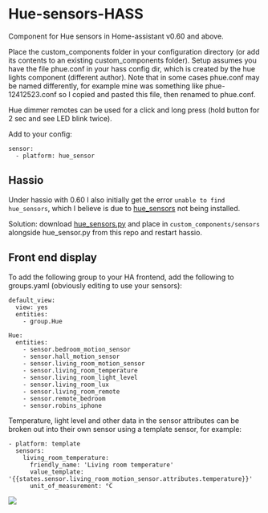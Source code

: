 # Hue-sensors-HASS
Component for Hue sensors in Home-assistant v0.60 and above.

Place the custom_components folder in your configuration directory (or add its contents to an existing custom_components folder). Setup assumes you have the file phue.conf in your hass config dir, which is created by the hue lights component (different author). Note that in some cases phue.conf may be named differently, for example mine was something like phue-12412523.conf so I copied and pasted this file, then renamed to phue.conf.

Hue dimmer remotes can be used for a click and long press (hold button for 2 sec and see LED blink twice).

Add to your config:

```
sensor:
  - platform: hue_sensor
```

## Hassio
Under hassio with 0.60 I also initially get the error `unable to find hue_sensors`, which I believe is due to [hue_sensors](https://github.com/robmarkcole/Hue-sensors) not being installed.

Solution: download [hue_sensors.py](https://github.com/robmarkcole/Hue-sensors/blob/master/hue_sensors.py) and place in `custom_components/sensors` alongside hue_sensor.py from this repo and restart hassio.

## Front end display

To add the following group to your HA frontend, add the following to groups.yaml (obviously editing to use your sensors):

```
default_view:
  view: yes
  entities:
    - group.Hue

Hue:
  entities:
    - sensor.bedroom_motion_sensor
    - sensor.hall_motion_sensor
    - sensor.living_room_motion_sensor
    - sensor.living_room_temperature
    - sensor.living_room_light_level
    - sensor.living_room_lux
    - sensor.living_room_remote
    - sensor.remote_bedroom
    - sensor.robins_iphone
```

Temperature, light level and other data in the sensor attributes can be broken out into their own sensor using a template sensor, for example:

```
- platform: template
  sensors:
    living_room_temperature:
      friendly_name: 'Living room temperature'
      value_template: '{{states.sensor.living_room_motion_sensor.attributes.temperature}}'
      unit_of_measurement: °C
```

<img src="https://github.com/robmarkcole/Hue-sensors-HASS/blob/master/hue.png">
